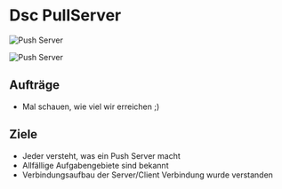 # Dsc PullServer

![Push Server](https://www.simple-talk.com/wp-content/uploads/imported/2366-pullmode-82198a1a-3023-46f1-ac13-108e839d6bc9.png)

![Push Server](https://www.simple-talk.com/wp-content/uploads/imported/2391-add75ca0-3efd-4000-afa4-db1498159822.png)

## Aufträge
- Mal schauen, wie viel wir erreichen ;)

## Ziele
- Jeder versteht, was ein Push Server macht
- Allfällige Aufgabengebiete sind bekannt
- Verbindungsaufbau der Server/Client Verbindung wurde verstanden